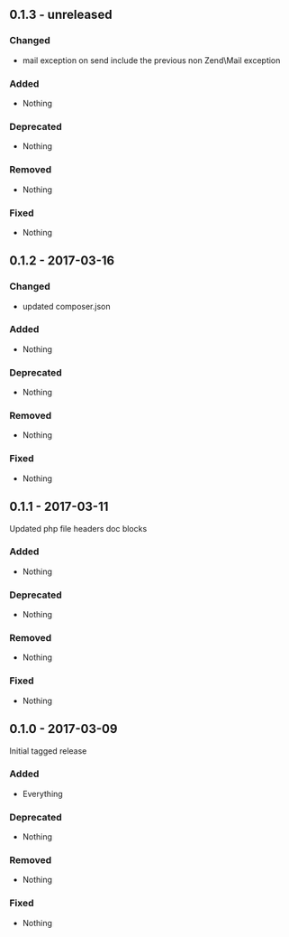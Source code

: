 ## 0.1.3 - unreleased

### Changed
* mail exception on send include the previous non Zend\Mail exception

### Added
* Nothing

### Deprecated
* Nothing

### Removed
* Nothing

### Fixed
* Nothing


## 0.1.2 - 2017-03-16

### Changed
* updated composer.json

### Added
* Nothing

### Deprecated
* Nothing

### Removed
* Nothing

### Fixed
* Nothing


## 0.1.1 - 2017-03-11

Updated php file headers doc blocks

### Added
* Nothing

### Deprecated
* Nothing

### Removed
* Nothing

### Fixed
* Nothing


## 0.1.0 - 2017-03-09

Initial tagged release

### Added
* Everything

### Deprecated
* Nothing

### Removed
* Nothing

### Fixed
* Nothing
